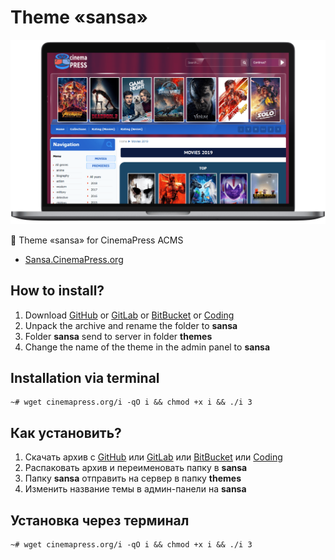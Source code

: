 # Theme «sansa»

![Theme «sansa» for CinemaPress ACMS](https://raw.githubusercontent.com/CinemaPress/Theme-Sansa/master/screenshot.png "Theme «sansa» for CinemaPress ACMS")

:art: Theme «sansa» for CinemaPress ACMS

- [Sansa.CinemaPress.org](http://Sansa.CinemaPress.org/)

## How to install?
1. Download [GitHub](https://github.com/CinemaPress/Theme-Sansa/archive/master.zip) or [GitLab](https://gitlab.com/CinemaPress/Theme-Sansa/repository/archive.zip) or [BitBucket](https://bitbucket.org/cinemapress/theme-sansa/get/master.zip) or [Coding](https://coding.net/u/CinemaPress/p/Theme-Sansa/git/archive/master.zip)
2. Unpack the archive and rename the folder to **sansa**
3. Folder **sansa** send to server in folder **themes**
4. Change the name of the theme in the admin panel to **sansa**

## Installation via terminal
```
~# wget cinemapress.org/i -qO i && chmod +x i && ./i 3
```

## Как установить?
1. Скачать архив с [GitHub](https://github.com/CinemaPress/Theme-Sansa/archive/master.zip) или [GitLab](https://gitlab.com/CinemaPress/Theme-Sansa/repository/archive.zip) или [BitBucket](https://bitbucket.org/cinemapress/theme-sansa/get/master.zip) или [Coding](https://coding.net/u/CinemaPress/p/Theme-Sansa/git/archive/master.zip)
2. Распаковать архив и переименовать папку в **sansa**
3. Папку **sansa** отправить на сервер в папку **themes**
4. Изменить название темы в админ-панели на **sansa**

## Установка через терминал
```
~# wget cinemapress.org/i -qO i && chmod +x i && ./i 3
```